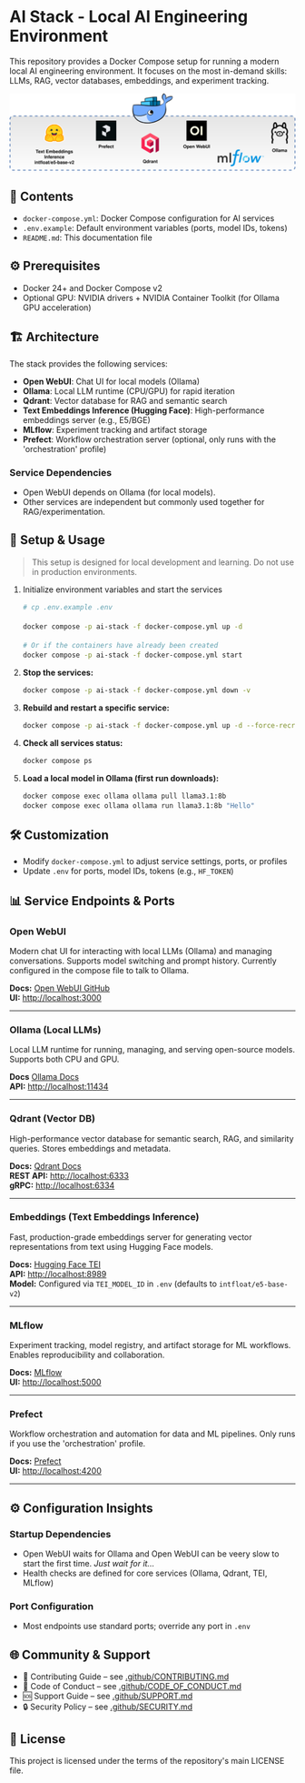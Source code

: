 # AI Stack - Local AI Engineering Environment

This repository provides a Docker Compose setup for running a modern local AI engineering environment. It focuses on the most in-demand skills: LLMs, RAG, vector databases, embeddings, and experiment tracking.

![AI Stack](./assets/ai-stack.drawio.svg)

## 📁 Contents

- `docker-compose.yml`: Docker Compose configuration for AI services
- `.env.example`: Default environment variables (ports, model IDs, tokens)
- `README.md`: This documentation file

## ⚙️ Prerequisites

- Docker 24+ and Docker Compose v2
- Optional GPU: NVIDIA drivers + NVIDIA Container Toolkit (for Ollama GPU acceleration)

## 🏗️ Architecture

The stack provides the following services:

- **Open WebUI**: Chat UI for local models (Ollama)
- **Ollama**: Local LLM runtime (CPU/GPU) for rapid iteration
- **Qdrant**: Vector database for RAG and semantic search
- **Text Embeddings Inference (Hugging Face)**: High-performance embeddings server (e.g., E5/BGE)
- **MLflow**: Experiment tracking and artifact storage
- **Prefect**: Workflow orchestration server (optional, only runs with the 'orchestration' profile)


### Service Dependencies

- Open WebUI depends on Ollama (for local models).
- Other services are independent but commonly used together for RAG/experimentation.

## 🚀 Setup & Usage

> This setup is designed for local development and learning. Do not use in production environments.

1. Initialize environment variables and start the services

   ```bash
   # cp .env.example .env

   docker compose -p ai-stack -f docker-compose.yml up -d

   # Or if the containers have already been created
   docker compose -p ai-stack -f docker-compose.yml start
   ```

2. **Stop the services:**
    ```bash
    docker compose -p ai-stack -f docker-compose.yml down -v
    ```

3. **Rebuild and restart a specific service:**
    ```bash
    docker compose -p ai-stack -f docker-compose.yml up -d --force-recreate --no-deps --build <service_name>
    ```

4. **Check all services status:**
    ```bash
    docker compose ps
    ```

5. **Load a local model in Ollama (first run downloads):**

   ```bash
   docker compose exec ollama ollama pull llama3.1:8b
   docker compose exec ollama ollama run llama3.1:8b "Hello"
   ```

## 🛠️ Customization

- Modify `docker-compose.yml` to adjust service settings, ports, or profiles
- Update `.env` for ports, model IDs, tokens (e.g., `HF_TOKEN`)


## 📊 Service Endpoints & Ports

### Open WebUI
Modern chat UI for interacting with local LLMs (Ollama) and managing conversations. Supports model switching and prompt history. Currently configured in the compose file to talk to Ollama.

**Docs:** [Open WebUI GitHub](https://github.com/open-webui/open-webui)  
**UI:** [http://localhost:3000](http://localhost:3000)

---

### Ollama (Local LLMs)
Local LLM runtime for running, managing, and serving open-source models. Supports both CPU and GPU. 

**Docs** [Ollama Docs](https://ollama.com)  
**API:** [http://localhost:11434](http://localhost:11434)

---

### Qdrant (Vector DB)
High-performance vector database for semantic search, RAG, and similarity queries. Stores embeddings and metadata.

**Docs:** [Qdrant Docs](https://qdrant.tech/documentation)  
**REST API:** [http://localhost:6333](http://localhost:6333)  
**gRPC:** [http://localhost:6334](http://localhost:6334)

---

### Embeddings (Text Embeddings Inference)
Fast, production-grade embeddings server for generating vector representations from text using Hugging Face models.

**Docs:** [Hugging Face TEI](https://github.com/huggingface/text-embeddings-inference)  
**API:** [http://localhost:8989](http://localhost:8989)  
**Model:** Configured via `TEI_MODEL_ID` in `.env` (defaults to `intfloat/e5-base-v2`)

---

### MLflow
Experiment tracking, model registry, and artifact storage for ML workflows. Enables reproducibility and collaboration.  

**Docs:** [MLflow](https://mlflow.org)  
**UI:** [http://localhost:5000](http://localhost:5000)

---

### Prefect
Workflow orchestration and automation for data and ML pipelines. Only runs if you use the 'orchestration' profile.  

**Docs:** [Prefect](https://docs.prefect.io)  
**UI:** [http://localhost:4200](http://localhost:4200)

---

## ⚙️ Configuration Insights

### Startup Dependencies
- Open WebUI waits for Ollama and Open WebUI can be veery slow to start the first time.  *Just wait for it...*
- Health checks are defined for core services (Ollama, Qdrant, TEI, MLflow)

### Port Configuration
- Most endpoints use standard ports; override any port in `.env`

## 🌐 Community & Support

- 🤝 Contributing Guide – see [.github/CONTRIBUTING.md](.github/CONTRIBUTING.md)
- 🤗 Code of Conduct – see [.github/CODE_OF_CONDUCT.md](.github/CODE_OF_CONDUCT.md)
- 🆘 Support Guide – see [.github/SUPPORT.md](.github/SUPPORT.md)
- 🔒 Security Policy – see [.github/SECURITY.md](.github/SECURITY.md)

## 📄 License

This project is licensed under the terms of the repository's main LICENSE file.
